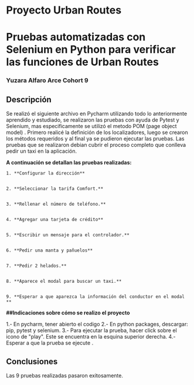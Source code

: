 # Proyecto Urban Routes 
# Pruebas automatizadas con Selenium en Python para verificar las funciones de Urban Routes
### Yuzara Alfaro Arce Cohort 9
## Descripción


Se realizó el siguiente archivo en Pycharm utilizando todo lo anteriormente aprendido y estudiado, se realizaron las pruebas con ayuda de Pytest  y Selenium, mas especificamente se utilizó el metodo POM (page object model) . Primero realicé la definición de los localizadores, luego se crearon los métodos requeridos y al final ya se pudieron ejecutar las pruebas. Las pruebas que se realizaron debian cubrir el proceso completo que conlleva pedir un taxi en la aplicación.

  **A continuación se detallan las pruebas realizadas:**

    1. **Configurar la dirección**
       
  
    2. **Seleccionar la tarifa Comfort.**
     
  
    3. **Rellenar el número de teléfono.**
    
  
    4. **Agregar una tarjeta de crédito**
      
  
    5. **Escribir un mensaje para el controlador.**
       
  
    6. **Pedir una manta y pañuelos**
       
  
    7. **Pedir 2 helados.**
       
  
    8. **Aparece el modal para buscar un taxi.**
      
  
    9. **Esperar a que aparezca la información del conductor en el modal **
       

**##Indicaciones sobre cómo se realizo el proyecto**

1.- En pycharm, tener abierto el codigo
2.- En python packages, descargar: pip, pytest y selenium.
3.- Para ejecutar la prueba, hacer click sobre el icono de "play". Este se encuentra en la esquina superior derecha.
4.- Esperar a que la prueba se ejecute .

## Conclusiones

Las 9 pruebas realizadas pasaron exitosamente.
